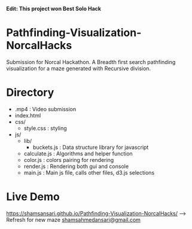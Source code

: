 **Edit: This project won Best Solo Hack**

# Pathfinding-Visualization-NorcalHacks
Submission for Norcal Hackathon. A Breadth first search pathfinding visualization for a maze generated with Recursive division. 

# Directory
- .mp4 : Video submission
- index.html
- css/
  - style.css : styling
- js/
  - lib/
    - buckets.js : Data structure library for javascript
  - calculate.js : Algorithms and helper function
  - color.js : colors pairing for rendering
  - render.js : Rendering both gui and console
  - main.js : Main js file, calls other files, d3.js selections
 

# Live Demo
https://shamsansari.github.io/Pathfinding-Visualization-NorcalHacks/ 
--> Refresh for new maze
shamsahmedansari@gmail.com
